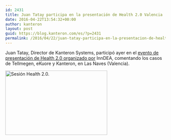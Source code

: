 ```yaml
---
id: 2431
title: Juan Tatay participa en la presentación de Health 2.0 Valencia
date: 2016-04-22T13:54:32+00:00
author: kanteron
layout: post
guid: https://blog.kanteron.com/es/?p=2431
permalink: /2016/04/22/juan-tatay-participa-en-la-presentacion-de-health-2-0-valencia/
---
```

Juan Tatay, Director de Kanteron Systems, participó ayer en el [evento de presentación de Health 2.0 organizado por](https://inndeavalencia.com/innovacion-inndea-organiza-el-capitulo-health-2-0-valencia-dedicado-a-salud-digital) InnDEA, comentando los casos de Tellmegen, eKuore y Kanteron, en Las Naves (Valencia).

<a title="Sesión Health 2.0. " href="https://www.flickr.com/photos/inndeavalencia/albums/72157667392603825" data-flickr-embed="true" data-footer="true"><img class="aligncenter" src="https://farm2.staticflickr.com/1601/26462388682_3f5c30758f_n.jpg" alt="Sesión Health 2.0. " width="320" height="203" /></a>